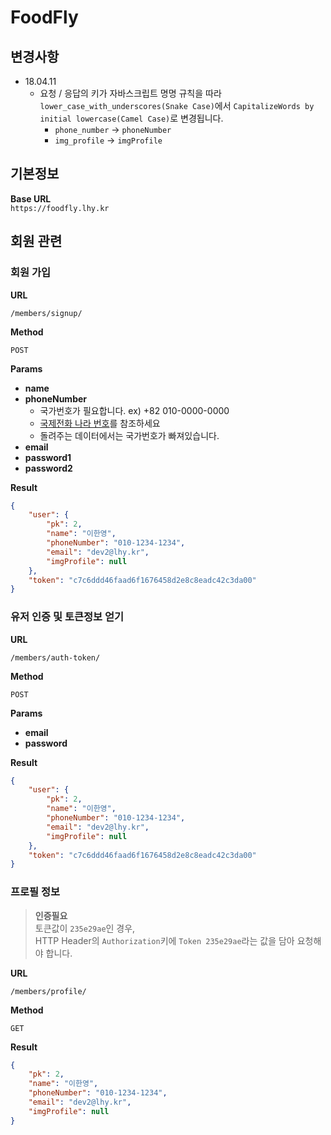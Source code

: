 # FoodFly

## 변경사항

- 18.04.11
	- 요청 / 응답의 키가 자바스크립트 명명 규칙을 따라 `lower_case_with_underscores(Snake Case)`에서 `CapitalizeWords by initial lowercase(Camel Case)`로 변경됩니다.
		- `phone_number` -> `phoneNumber`
		- `img_profile` -> `imgProfile`

## 기본정보

**Base URL**  
`https://foodfly.lhy.kr`


## 회원 관련

### 회원 가입

**URL**

`/members/signup/`

**Method**

`POST`

**Params**

- **name**
- **phoneNumber**
	- 국가번호가 필요합니다. ex) +82 010-0000-0000
	- [국제전화 나라 번호](https://ko.wikipedia.org/wiki/%EA%B5%AD%EC%A0%9C%EC%A0%84%ED%99%94_%EB%82%98%EB%9D%BC_%EB%B2%88%ED%98%B8)를 참조하세요
	- 돌려주는 데이터에서는 국가번호가 빠져있습니다.
- **email**
- **password1**
- **password2**

**Result**

```json
{
    "user": {
        "pk": 2,
        "name": "이한영",
        "phoneNumber": "010-1234-1234",
        "email": "dev2@lhy.kr",
        "imgProfile": null
    },
    "token": "c7c6ddd46faad6f1676458d2e8c8eadc42c3da00"
}
```


### 유저 인증 및 토큰정보 얻기

**URL**

`/members/auth-token/`

**Method**

`POST`

**Params**

- **email**
- **password**

**Result**

```json
{
    "user": {
        "pk": 2,
        "name": "이한영",
        "phoneNumber": "010-1234-1234",
        "email": "dev2@lhy.kr",
        "imgProfile": null
    },
    "token": "c7c6ddd46faad6f1676458d2e8c8eadc42c3da00"
}
```

### 프로필 정보

> **인증필요**  
> 토큰값이 `235e29ae`인 경우,   
> HTTP Header의 `Authorization`키에 `Token 235e29ae`라는 값을 담아 요청해야 합니다.

**URL**

`/members/profile/`

**Method**

`GET`

**Result**

```json
{
    "pk": 2,
    "name": "이한영",
    "phoneNumber": "010-1234-1234",
    "email": "dev2@lhy.kr",
    "imgProfile": null
}
```